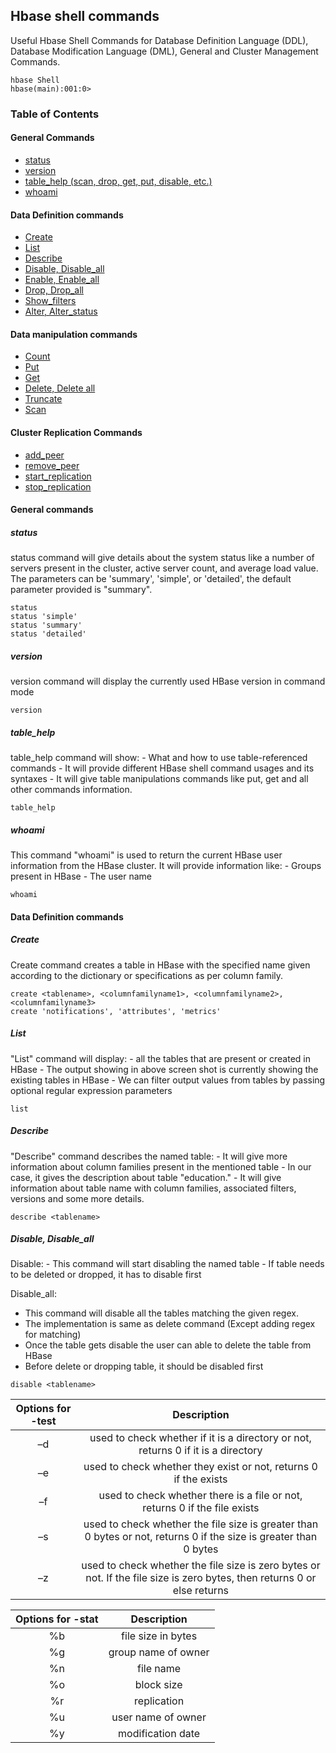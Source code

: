 ## Hbase shell commands
Useful Hbase Shell Commands for Database Definition Language (DDL), Database Modification Language (DML), General and Cluster Management Commands. 

```
hbase Shell
hbase(main):001:0>
```

### Table of Contents
#### General Commands
- [status](#status)
- [version](#version)
- [table_help (scan, drop, get, put, disable, etc.)](#table_help)
- [whoami](#whoami)


#### Data Definition commands
- [Create](#Create)
- [List](#List)
- [Describe](#Describe)
- [Disable, Disable_all](#Disable)
- [Enable, Enable_all](#Enable)
- [Drop, Drop_all](#Drop)
- [Show_filters](#Show_filters)
- [Alter, Alter_status](#Alter)


#### Data manipulation commands
- [Count](#Count)
- [Put](#Put)
- [Get](#Get)
- [Delete, Delete all](#Delete)
- [Truncate](#Truncate)
- [Scan](#Scan)


#### Cluster Replication Commands
- [add_peer](#add_peer)
- [remove_peer](#remove_peer)
- [start_replication](#start_replication)
- [stop_replication](#stop_replication)


#### General commands
##### status
<a name="status">
status command will give details about the system status like a number of servers present in the cluster, active server count, and average load value. The parameters can be 'summary', 'simple', or 'detailed', the default parameter provided is "summary".
  
```
status
status 'simple'
status 'summary'
status 'detailed'
```

##### version
<a name="version">
version command will display the currently used HBase version in command mode

```
version
```

##### table_help
<a name="table_help">
table_help command will show:
  - What and how to use table-referenced commands
  - It will provide different HBase shell command usages and its syntaxes
  - It will give table manipulations commands like put, get and all other commands information.
  
```
table_help
```

##### whoami
<a name="whoami">
This command "whoami" is used to return the current HBase user information from the HBase cluster.
It will provide information like:
  - Groups present in HBase
  - The user name 
  
```
whoami
```

#### Data Definition commands
##### Create
<a name="Create">
Create command creates a table in HBase with the specified name given according to the dictionary or specifications as per column family.
  
```
create <tablename>, <columnfamilyname1>, <columnfamilyname2>, <columnfamilyname3>
create 'notifications', 'attributes', 'metrics'
```


##### List
<a name="List">
"List" command will display:
  - all the tables that are present or created in HBase
  - The output showing in above screen shot is currently showing the existing tables in HBase
  - We can filter output values from tables by passing optional regular expression parameters

```
list
```

##### Describe
<a name="Describe">
"Describe" command describes the named table:
  - It will give more information about column families present in the mentioned table
  - In our case, it gives the description about table "education."
  - It will give information about table name with column families, associated filters, versions and some more details.

```
describe <tablename>
```


##### Disable, Disable_all
<a name="Disable">
Disable:
  - This command will start disabling the named table
  - If table needs to be deleted or dropped, it has to disable first
  
Disable_all:
  - This command will disable all the tables matching the given regex.
  - The implementation is same as delete command (Except adding regex for matching)
  - Once the table gets disable the user can able to delete the table from HBase
  - Before delete or dropping table, it should be disabled first

```
disable <tablename>
```

| Options for -test| Description |
| :---: | :---: | 
|–d	| used to check whether if it is a directory or not, returns 0 if it is a directory |
|–e |	used to check whether they exist or not, returns 0 if the exists|
|–f |	used to check whether there is a file or not, returns 0 if the file exists|
|–s |	used to check whether the file size is greater than 0 bytes or not, returns 0 if the size is greater than 0 bytes|
|–z |	used to check whether the file size is zero bytes or not. If the file size is zero bytes, then returns 0 or else returns |

| Options for -stat | Description |
| :---: | :---: | 
|%b | file size in bytes|
|%g | group name of owner|
|%n | file name|
|%o |  block size|
|%r  |  replication|
|%u | user name of owner|
|%y | modification date|
